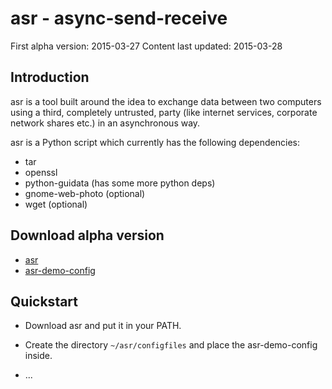 asr - async-send-receive
========================

First alpha version: 2015-03-27
Content last updated: 2015-03-28


Introduction
------------
asr is a tool built around the idea to exchange data between
two computers using a third, completely untrusted, party (like
internet services, corporate network shares etc.) in an
asynchronous way.

asr is a Python script which currently has the following dependencies:

- tar
- openssl
- python-guidata (has some more python deps)
- gnome-web-photo (optional)
- wget (optional)


Download alpha version
----------------------
* [asr](asr)
* [asr-demo-config](asr-demo-config)


Quickstart
----------
* Download asr and put it in your PATH.

* Create the directory `~/asr/configfiles` and place the asr-demo-config inside.

* ...
